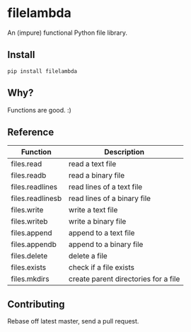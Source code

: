# filelambda
An (impure) functional Python file library.

## Install
```
pip install filelambda
```

## Why?
Functions are good. :)

## Reference

| Function         | Description                          |
| ---------------- | ------------------------------------ |
| files.read       | read a text file                     |
| files.readb      | read a binary file                   |
| files.readlines  | read lines of a text file            |
| files.readlinesb | read lines of a binary file          |
| files.write      | write a text file                    |
| files.writeb     | write a binary file                  |
| files.append     | append to a text file                |
| files.appendb    | append to a binary file              |
| files.delete     | delete a file                        |
| files.exists     | check if a file exists               |
| files.mkdirs     | create parent directories for a file |

## Contributing
Rebase off latest master, send a pull request.


